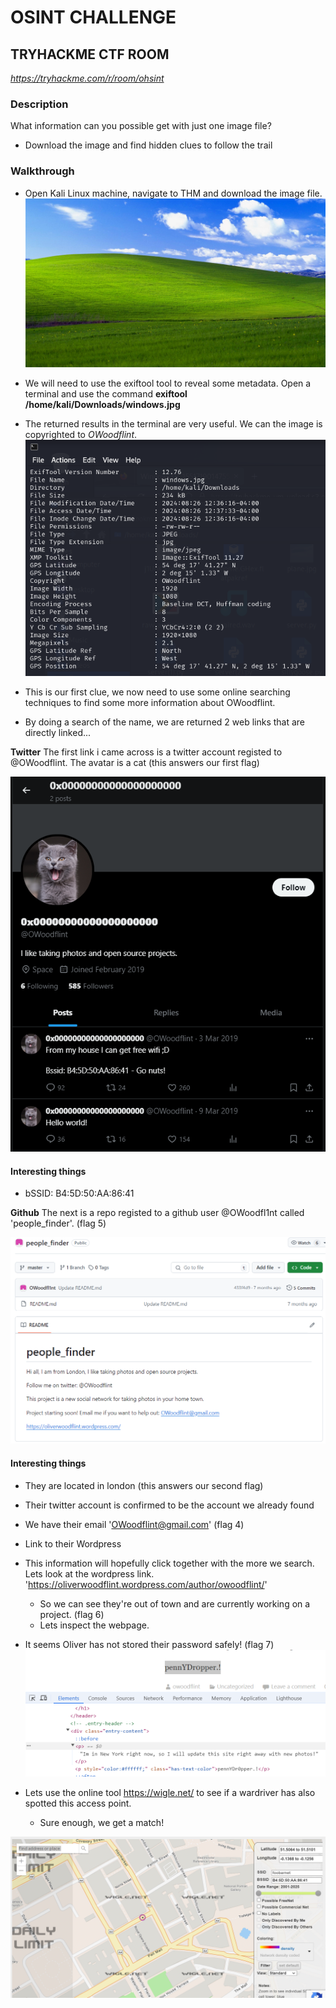# OSINT CHALLENGE
## TRYHACKME CTF ROOM
*https://tryhackme.com/r/room/ohsint*

### Description
What information can you possible get with just one image file?
- Download the image and find hidden clues to follow the trail

### Walkthrough
- Open Kali Linux machine, navigate to THM and download the image file.
![image to reveal](windows.png)

- We will need to use the exiftool tool to reveal some metadata. Open a terminal and use the command **exiftool /home/kali/Downloads/windows.jpg**

- The returned results in the terminal are very useful. We can the image is copyrighted to *OWoodflint*.
![metadata](metadata.png)

- This is our first clue, we now need to use some online searching techniques to find some more information about OWoodflint. 

- By doing a search of the name, we are returned 2 web links that are directly linked...

**Twitter**
The first link i came across is a twitter account registed to @OWoodflint. The avatar is a cat (this answers our first flag)

![Twitter account](twitter.png)
  #### Interesting things
  - bSSID: B4:5D:50:AA:86:41


**Github**
The next is a repo registed to a github user @OWoodfl1nt called 'people_finder'. (flag 5)

![github](github.png)
   #### Interesting things
   - They are located in london (this answers our second flag)
   - Their twitter account is confirmed to be the account we already found
   - We have their email 'OWoodflint@gmail.com' (flag 4)
   - Link to their Wordpress 

- This information will hopefully click together with the more we search. Lets look at the wordpress link. 'https://oliverwoodflint.wordpress.com/author/owoodflint/'
    - So we can see they're out of town and are currently working on a project. (flag 6)
    - Lets inspect the webpage.

- It seems Oliver has not stored their password safely! (flag 7)
![inspect](inspect.png)

 - Lets use the online tool https://wigle.net/ to see if a wardriver has also spotted this access point. 
      - Sure enough, we get a match!

![alt text](ssid.png)